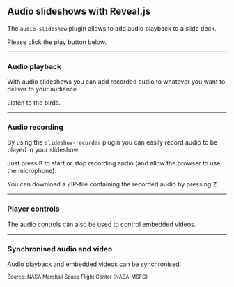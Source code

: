 ## Audio slideshows with Reveal.js

The `audio-slideshow` plugin allows to add audio playback to a slide deck.

Please click the play button below.

---

### Audio playback

<!-- .slide: data-background="audio-slideshow/jungle.jpg" -->

With audio slideshows you can add recorded audio to whatever you want to deliver to your audience.

Listen to the birds.
<!-- .element: class="fragment" data-audio-src="audio-slideshow/playback/birds.ogg" -->

---

### Audio recording

By using the `slideshow-recorder` plugin you can easily record audio to be played in your slideshow.

Just press <kbd>R</kbd> to start or stop recording audio (and allow the browser to use the microphone).

You can download a ZIP-file containing the recorded audio by pressing <kbd>Z</kbd>.

---

### Player controls

<!-- Silent audio file matching video duration -->
<!-- .slide: data-audio-src="audio-slideshow/playback/33seconds_silence.ogg" -->

The audio controls can also be used to control embedded videos.


---

### Synchronised audio and video

Audio playback and embedded videos can be synchronised.


<small>Source: NASA Marshall Space Flight Center (NASA-MSFC)</small>
